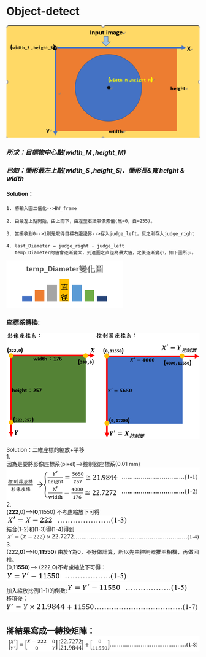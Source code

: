 # Object-detect
![coordinate](https://github.com/JamesCJH/Object-detect/blob/master/picture_in_Readme/coordinate.png "coordinate")  

### *所求：目標物中心點(width_M ,height_M)* 
### *已知：圖形最左上點(width_S ,height_S)、圖形長&寬 height & width*  
      
#### Solution：  
    1. 將輸入圖二值化-->BW_frame  

    2. 由最左上點開始，由上而下，由左至右讀取像素值(黑=0，白=255)。 

    3. 當接收到0-->1則是取得目標右邊邊界-->存入judge_left，反之則存入judge_right   

    4. last_Diameter = judge_right - judge_left  
       temp_Diameter的值會逐漸變大，到達圓之直徑為最大值，之後逐漸變小，如下圖所示。
![temp_diameter](https://github.com/JamesCJH/Object-detect/blob/master/picture_in_Readme/temp_diameter.png "temp_diameter")  



### 座標系轉換:  
![Image description](https://github.com/JamesCJH/Object-detect/blob/master/picture_in_Readme/coordinate%20conversion/coordinate%20conversion.png "coordinate conversion")  
  
Solution：二維座標的縮放+平移  
1.  
因為是要將影像座標系(pixel)-->控制器座標系(0.01 mm)  
![Image description](https://github.com/JamesCJH/Object-detect/blob/master/picture_in_Readme/coordinate%20conversion/formula_pixelTomm.png "formula_pixelTomm")  
2.   
(**222**,0)-->(**0**,11550) 不考慮縮放下可得  
![Image description](https://github.com/JamesCJH/Object-detect/blob/master/picture_in_Readme/coordinate%20conversion/X%20scaling%20ratio%201.png "X scaling ratio 1")   
  結合(1-2)和(1-3)得(1-4)得到  ![Image description](https://github.com/JamesCJH/Object-detect/blob/master/picture_in_Readme/coordinate%20conversion/X%20scaling%20ratio%202.png "X scaling ratio 2")  
3.  
(222,**0**)-->(0,**11550**) 由於Y為0，不好做計算，所以先由控制器推至相機，再做回推。  
(0,**11550**)--> (222,**0**)不考慮縮放下可得：![Image description](https://github.com/JamesCJH/Object-detect/blob/master/picture_in_Readme/coordinate%20conversion/Y%20scaling%20ratio%201.png "Y scaling ratio 1")  
加入縮放比例(1-1)的倒數:![Image description](https://github.com/JamesCJH/Object-detect/blob/master/picture_in_Readme/coordinate%20conversion/Y%20scaling%20ratio%202.png "Y scaling ratio 2")  
移項後：![Image description](https://github.com/JamesCJH/Object-detect/blob/master/picture_in_Readme/coordinate%20conversion/Y%20scaling%20ratio%203.png "Y scaling ratio 3")  

## 將結果寫成一轉換矩陣：  ![Image description](https://github.com/JamesCJH/Object-detect/blob/master/picture_in_Readme/coordinate%20conversion/Transition%20matrix.png "Transition matrix")
